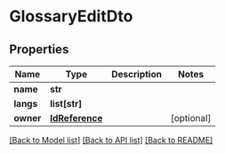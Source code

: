 # GlossaryEditDto

## Properties
Name | Type | Description | Notes
------------ | ------------- | ------------- | -------------
**name** | **str** |  | 
**langs** | **list[str]** |  | 
**owner** | [**IdReference**](IdReference.md) |  | [optional] 

[[Back to Model list]](../README.md#documentation-for-models) [[Back to API list]](../README.md#documentation-for-api-endpoints) [[Back to README]](../README.md)

